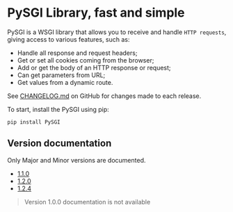 # PySGI Library, fast and simple

PySGI is a WSGI library that allows you to receive and handle `HTTP requests`, giving access to various features, such as:

- Handle all response and request headers;
- Get or set all cookies coming from the browser;
- Add or get the body of an HTTP response or request;
- Can get parameters from URL;
- Get values ​​from a dynamic route.

See [CHANGELOG.md](https://github.com/jaedsonpys/pysgi/blob/master/CHANGELOG.md) on GitHub for changes made to each release.

To start, install the PySGI using pip:

```
pip install PySGI
```

## Version documentation

Only Major and Minor versions are documented.

- [1.1.0](https://jaedsonpys.github.io/pysgi/1.1.0)
- [1.2.0](https://jaedsonpys.github.io/pysgi/1.2.0)
- [1.2.4](https://jaedsonpys.github.io/pysgi/1.2.4)

> Version 1.0.0 documentation is not available